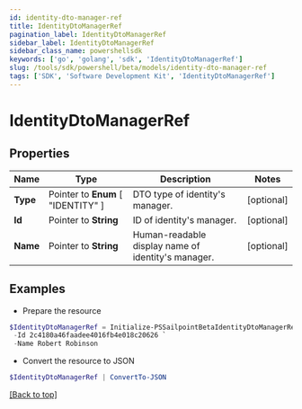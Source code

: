 ```yaml
---
id: identity-dto-manager-ref
title: IdentityDtoManagerRef
pagination_label: IdentityDtoManagerRef
sidebar_label: IdentityDtoManagerRef
sidebar_class_name: powershellsdk
keywords: ['go', 'golang', 'sdk', 'IdentityDtoManagerRef'] 
slug: /tools/sdk/powershell/beta/models/identity-dto-manager-ref
tags: ['SDK', 'Software Development Kit', 'IdentityDtoManagerRef']
---
```



# IdentityDtoManagerRef

## Properties

Name | Type | Description | Notes
------------ | ------------- | ------------- | -------------
**Type** |  Pointer to  **Enum** [  "IDENTITY" ] | DTO type of identity&#39;s manager. | [optional] 
**Id** |  Pointer to **String** | ID of identity&#39;s manager. | [optional] 
**Name** |  Pointer to **String** | Human-readable display name of identity&#39;s manager. | [optional] 

## Examples

- Prepare the resource
```powershell
$IdentityDtoManagerRef = Initialize-PSSailpointBetaIdentityDtoManagerRef  -Type IDENTITY `
 -Id 2c4180a46faadee4016fb4e018c20626 `
 -Name Robert Robinson
```

- Convert the resource to JSON
```powershell
$IdentityDtoManagerRef | ConvertTo-JSON
```


[[Back to top]](#) 


